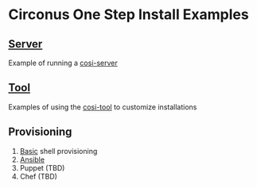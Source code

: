 # Circonus One Step Install Examples

## [Server](server/)

Example of running a [cosi-server](https://github.com/circonus-labs/cosi-server)

## [Tool](tool/)

Examples of using the [cosi-tool](https://github.com/circonus-labs/cosi-tool) to customize installations

## Provisioning
1. [Basic](tool/basic) shell provisioning
1. [Ansible](tool/ansible)
1. Puppet (TBD)
1. Chef (TBD)
